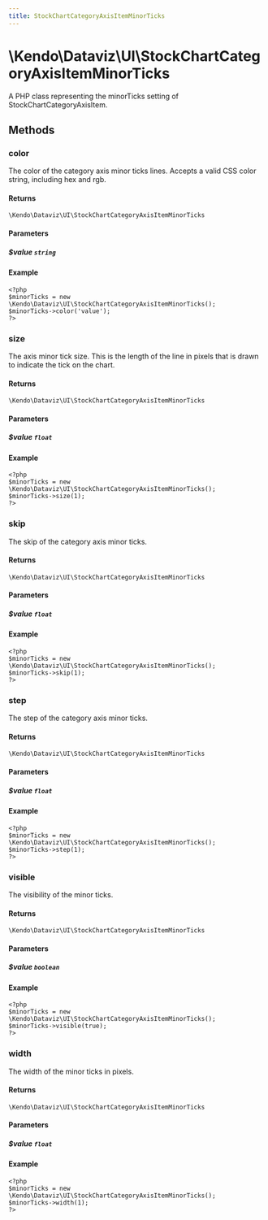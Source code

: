 ```yaml
---
title: StockChartCategoryAxisItemMinorTicks
---
```


# \Kendo\Dataviz\UI\StockChartCategoryAxisItemMinorTicks

A PHP class representing the minorTicks setting of StockChartCategoryAxisItem.


## Methods

### color
The color of the category axis minor ticks lines. Accepts a valid CSS color string, including hex and rgb.

#### Returns
`\Kendo\Dataviz\UI\StockChartCategoryAxisItemMinorTicks`

#### Parameters

##### $value `string`



#### Example 
    <?php
    $minorTicks = new \Kendo\Dataviz\UI\StockChartCategoryAxisItemMinorTicks();
    $minorTicks->color('value');
    ?>

### size
The axis minor tick size. This is the length of the line in pixels that is drawn to indicate the tick
on the chart.

#### Returns
`\Kendo\Dataviz\UI\StockChartCategoryAxisItemMinorTicks`

#### Parameters

##### $value `float`



#### Example 
    <?php
    $minorTicks = new \Kendo\Dataviz\UI\StockChartCategoryAxisItemMinorTicks();
    $minorTicks->size(1);
    ?>

### skip
The skip of the category axis minor ticks.

#### Returns
`\Kendo\Dataviz\UI\StockChartCategoryAxisItemMinorTicks`

#### Parameters

##### $value `float`



#### Example 
    <?php
    $minorTicks = new \Kendo\Dataviz\UI\StockChartCategoryAxisItemMinorTicks();
    $minorTicks->skip(1);
    ?>

### step
The step of the category axis minor ticks.

#### Returns
`\Kendo\Dataviz\UI\StockChartCategoryAxisItemMinorTicks`

#### Parameters

##### $value `float`



#### Example 
    <?php
    $minorTicks = new \Kendo\Dataviz\UI\StockChartCategoryAxisItemMinorTicks();
    $minorTicks->step(1);
    ?>

### visible
The visibility of the minor ticks.

#### Returns
`\Kendo\Dataviz\UI\StockChartCategoryAxisItemMinorTicks`

#### Parameters

##### $value `boolean`



#### Example 
    <?php
    $minorTicks = new \Kendo\Dataviz\UI\StockChartCategoryAxisItemMinorTicks();
    $minorTicks->visible(true);
    ?>

### width
The width of the minor ticks in pixels.

#### Returns
`\Kendo\Dataviz\UI\StockChartCategoryAxisItemMinorTicks`

#### Parameters

##### $value `float`



#### Example 
    <?php
    $minorTicks = new \Kendo\Dataviz\UI\StockChartCategoryAxisItemMinorTicks();
    $minorTicks->width(1);
    ?>

